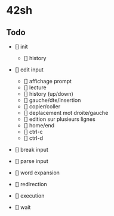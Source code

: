 # 42sh

Todo
---

- [] init
	- [] history 

- [] edit input
	- [] affichage prompt
	- [] lecture
	- [] history (up/down)
	- [] gauche/dte/insertion
	- [] copier/coller
	- [] deplacement mot droite/gauche
	- [] edition sur plusieurs lignes
	- [] home/end
	- [] ctrl-c
	- [] ctrl-d

- [] break input

- [] parse input

- [] word expansion

- [] redirection

- [] execution

- [] wait

